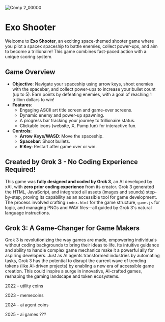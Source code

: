 ![Comp 2_00000](https://github.com/user-attachments/assets/d88a32d3-1fa5-438c-84df-9590453094e4)
# Exo Shooter

Welcome to **Exo Shooter**, an exciting space-themed shooter game where you pilot a spacex spaceship to battle enemies, collect power-ups, and aim to become a trillionaire! This game combines fast-paced action with a unique scoring system.

## Game Overview
- **Objective**: Navigate your spaceship using arrow keys, shoot enemies with the spacebar, and collect power-ups to increase your bullet count (up to 5). Earn points by defeating enemies, with a goal of reaching 1 trillion dollars to win!
- **Features**:
  - Engaging ASCII art title screen and game-over screens.
  - Dynamic enemy and power-up spawning.
  - A progress bar tracking your journey to trillionaire status.
  - Clickable icons (website, X, Pump.fun) for interactive fun.
- **Controls**:
  - **Arrow Keys/WASD**: Move the spaceship.
  - **Spacebar**: Shoot bullets.
  - **R Key**: Restart after game over or win.

## Created by Grok 3 - No Coding Experience Required!
This game was **fully designed and coded by Grok 3**, an AI developed by xAI, with **zero prior coding experience** from its creator. Grok 3 generated the HTML, JavaScript, and integrated all assets (images and sounds) step-by-step, proving its capability as an accessible tool for game development. The process involved crafting `index.html` for the game structure, `game.js` for logic, and managing PNGs and WAV files—all guided by Grok 3's natural language instructions.

## Grok 3: A Game-Changer for Game Makers
Grok 3 is revolutionizing the way games are made, empowering individuals without coding backgrounds to bring their ideas to life. Its intuitive guidance and ability to handle complex game mechanics make it a powerful ally for aspiring developers. Just as AI agents transformed industries by automating tasks, Grok 3 has the potential to disrupt the current wave of trending tokens (like AI-driven projects) by enabling a new era of accessible game creation. This could inspire a surge in innovative, AI-crafted games, reshaping the gaming landscape and token ecosystems.

2022 - utility coins

2023 - memecoins

2024 - ai agent coins

2025 - ai games ??? 
